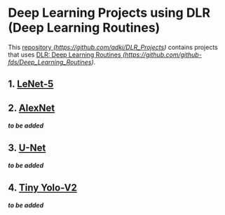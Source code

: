 # Deep Learning Projects using DLR (Deep Learning Routines)
This <a href="https://github.com/adki/DLR_Projects" target="_blank">repository
*(https://github.com/adki/DLR_Projects)*</a> contains projects that uses
<a href="https://github.com/github-fds/Deep_Learning_Routines"
target="_blank">DLR: Deep Learning Routines *(https://github.com/github-fds/Deep_Learning_Routines)*</a>.

## 1. <a name="LeNet-5"></a><a href="LeNet-5">LeNet-5</a>

## 2. <a name="AlexNet"></a><a href="AlexNet">AlexNet</a>
#### *to be added*

## 3. <a name="U-Net"></a><a href="U-Net">U-Net</a>
#### *to be added*

## 4. <a name="Tiny Yolo-V2"></a><a href="Tiny Yolo-V2">Tiny Yolo-V2</a>
#### *to be added*

